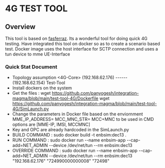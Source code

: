 # 4G TEST TOOL

## Overview
This tool is based on [fasferraz](https://github.com/fasferraz/eNB.git).
Its a wonderful tool for doing quick 4G testing.
Have integrated this tool on docker so as to create a scenario based test.
Docker image uses the host interface for SCTP connection and uses a tun device
to mme UE-Interface

### Quick Stat Document

* Topology assumption
     <4G-Core> (192.168.62.176) ------ (192.168.62.154) Test-Tool
* Install dockers on the system
* Get the files : 
    wget https://github.com/panyogesh/integration-magma/blob/main/test-tool-4G/Dockerfile
    wget https://github.com/panyogesh/integration-magma/blob/main/test-tool-4G/SimLaunch.py
* Change the parameters in Docker file based on the enviornment
    MME_IP_ADDRESS=<Remote IP of the Machine>
    MCC_MNC_STR=<MCCMNC> MCC+MNC to be used
    in CMD options are [MME-IP, IMSI, MCCMNC]
* Key and OPC are already hardcoded in the SimLaunch.py
* BUILD COMMAND : sudo docker build -t enbsim:dec13 .
* RUN COMMAND : sudo docker run  --name enbsim-app --cap-add=NET_ADMIN --device /dev/net/tun --rm  enbsim:dec13
* OVERRIDE COMMAND : sudo docker run  --name enbsim-app --cap-add=NET_ADMIN --device /dev/net/tun --rm  enbsim:dec13 "192.168.62.176" "724990000000008" "72498"
          
